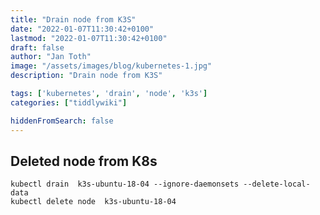 ```yaml
---
title: "Drain node from K3S"
date: "2022-01-07T11:30:42+0100"
lastmod: "2022-01-07T11:30:42+0100"
draft: false
author: "Jan Toth"
image: "/assets/images/blog/kubernetes-1.jpg"
description: "Drain node from K3S"

tags: ['kubernetes', 'drain', 'node', 'k3s']
categories: ["tiddlywiki"]

hiddenFromSearch: false
---
```


##  Deleted node from K8s

```
kubectl drain  k3s-ubuntu-18-04 --ignore-daemonsets --delete-local-data
kubectl delete node  k3s-ubuntu-18-04
```
